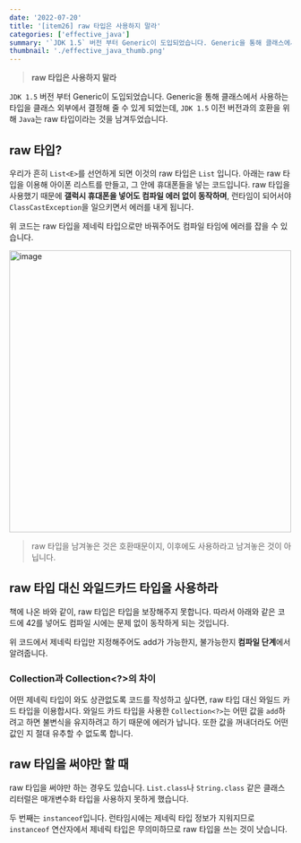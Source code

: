 ```yaml
---
date: '2022-07-20'
title: '[item26] raw 타입은 사용하지 말라'
categories: ['effective_java']
summary: '`JDK 1.5` 버전 부터 Generic이 도입되었습니다. Generic을 통해 클래스에서 사용하는 타입을 클래스 외부에서 결정해 줄 수 있게 되었는데, `JDK 1.5` 이전 버전과의 호환을 위해 `Java`는 raw 타입이라는 것을 남겨두었습니다.'
thumbnail: './effective_java_thumb.png'
---
```


> **raw 타입은 사용하지 말라**

`JDK 1.5` 버전 부터 Generic이 도입되었습니다. Generic을 통해 클래스에서 사용하는 타입을 클래스 외부에서 결정해 줄 수 있게 되었는데, `JDK 1.5` 이전 버전과의 호환을 위해 `Java`는 raw 타입이라는 것을 남겨두었습니다.

## raw 타입?
우리가 흔히 `List<E>`를 선언하게 되면 이것의 raw 타입은 `List` 입니다. 아래는 raw 타입을 이용해 아이폰 리스트를 만들고, 그 안에 휴대폰들을 넣는 코드입니다. raw 타입을 사용했기 때문에 **갤럭시 휴대폰을 넣어도 컴파일 에러 없이 동작하며**, 런타임이 되어서야 `ClassCastException`을 일으키면서 에러를 내게 됩니다.

<script src="https://gist.github.com/gusah009/3e90a401a17bb076ac4356feb600a734.js"></script>

위 코드는 raw 타입을 제네릭 타입으로만 바꿔주어도 컴파일 타임에 에러를 잡을 수 있습니다.

<img width="503" alt="image" src="https://user-images.githubusercontent.com/26597702/179919366-dfaaf79d-3953-4589-83e4-8f3ff120a284.png">

> raw 타입을 남겨놓은 것은 호환때문이지, 이후에도 사용하라고 남겨놓은 것이 아닙니다.

## raw 타입 대신 와일드카드 타입을 사용하라

책에 나온 바와 같이, raw 타입은 타입을 보장해주지 못합니다. 따라서 아래와 같은 코드에 42를 넣어도 컴파일 시에는 문제 없이 동작하게 되는 것입니다.

<script src="https://gist.github.com/gusah009/cb60548526e1948506442cfa26dc7da2.js"></script>

위 코드에서 제네릭 타입만 지정해주어도 add가 가능한지, 불가능한지 **컴파일 단계**에서 알려줍니다.

### Collection과 Collection<?>의 차이
어떤 제네릭 타입이 와도 상관없도록 코드를 작성하고 싶다면, raw 타입 대신 와일드 카드 타입을 이용합시다. 와일드 카드 타입을 사용한 `Collection<?>`는 어떤 값을 `add`하려고 하면 불변식을 유지하려고 하기 때문에 에러가 납니다. 또한 값을 꺼내더라도 어떤 값인 지 절대 유추할 수 없도록 합니다. 

## raw 타입을 써야만 할 때
raw 타입을 써야만 하는 경우도 있습니다. `List.class`나 `String.class` 같은 클래스 리터럴은 매개변수화 타입을 사용하지 못하게 했습니다.

두 번째는 `instanceof`입니다. 런타임시에는 제네릭 타입 정보가 지워지므로 `instanceof` 연산자에서 제네릭 타입은 무의미하므로 raw 타입을 쓰는 것이 낫습니다.